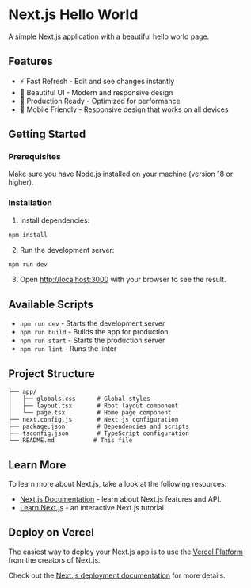 # Next.js Hello World

A simple Next.js application with a beautiful hello world page.

## Features

- ⚡ Fast Refresh - Edit and see changes instantly
- 🎨 Beautiful UI - Modern and responsive design
- 🚀 Production Ready - Optimized for performance
- 📱 Mobile Friendly - Responsive design that works on all devices

## Getting Started

### Prerequisites

Make sure you have Node.js installed on your machine (version 18 or higher).

### Installation

1. Install dependencies:

```bash
npm install
```

2. Run the development server:

```bash
npm run dev
```

3. Open [http://localhost:3000](http://localhost:3000) with your browser to see the result.

## Available Scripts

- `npm run dev` - Starts the development server
- `npm run build` - Builds the app for production
- `npm run start` - Starts the production server
- `npm run lint` - Runs the linter

## Project Structure

```
├── app/
│   ├── globals.css      # Global styles
│   ├── layout.tsx       # Root layout component
│   └── page.tsx         # Home page component
├── next.config.js       # Next.js configuration
├── package.json         # Dependencies and scripts
├── tsconfig.json        # TypeScript configuration
└── README.md           # This file
```

## Learn More

To learn more about Next.js, take a look at the following resources:

- [Next.js Documentation](https://nextjs.org/docs) - learn about Next.js features and API.
- [Learn Next.js](https://nextjs.org/learn) - an interactive Next.js tutorial.

## Deploy on Vercel

The easiest way to deploy your Next.js app is to use the [Vercel Platform](https://vercel.com/new?utm_medium=default-template&filter=next.js&utm_source=create-next-app&utm_campaign=create-next-app-readme) from the creators of Next.js.

Check out the [Next.js deployment documentation](https://nextjs.org/docs/deployment) for more details.
